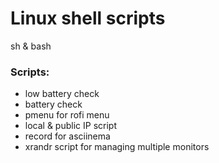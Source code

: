 # Linux shell scripts 
sh & bash

### Scripts:
- low battery check 
- battery check
- pmenu for rofi menu
- local & public IP script
- record for asciinema
- xrandr script for managing multiple monitors
